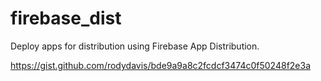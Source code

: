 # firebase_dist

Deploy apps for distribution using Firebase App Distribution.

https://gist.github.com/rodydavis/bde9a9a8c2fcdcf3474c0f50248f2e3a
